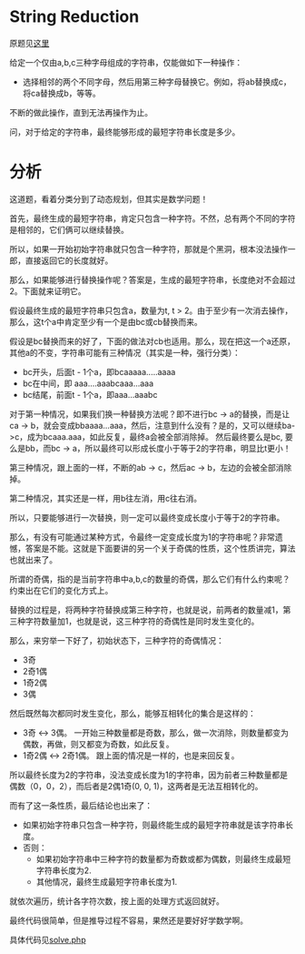 # String Reduction
原题见[这里](https://www.hackerrank.com/challenges/string-reduction/problem)

给定一个仅由a,b,c三种字母组成的字符串，仅能做如下一种操作：
* 选择相邻的两个不同字母，然后用第三种字母替换它。例如，将ab替换成c，将ca替换成b，等等。

不断的做此操作，直到无法再操作为止。

问，对于给定的字符串，最终能够形成的最短字符串长度是多少。

# 分析
这道题，看着分类分到了动态规划，但其实是数学问题！

首先，最终生成的最短字符串，肯定只包含一种字符。不然，总有两个不同的字符是相邻的，它们俩可以继续替换。

所以，如果一开始初始字符串就只包含一种字符，那就是个黑洞，根本没法操作一郎，直接返回它的长度就好。

那么，如果能够进行替换操作呢？答案是，生成的最短字符串，长度绝对不会超过2。下面就来证明它。

假设最终生成的最短字符串只包含a，数量为t, t > 2。由于至少有一次消去操作，那么，这t个a中肯定至少有一个是由bc或cb替换而来。

假设是bc替换而来的好了，下面的做法对cb也适用。那么，现在把这一个a还原，其他a的不变，字符串可能有三种情况（其实是一种，强行分类）：
* bc开头，后面t - 1个a，即bcaaaaa.....aaaa
* bc在中间，即 aaa....aaabcaaa...aaa
* bc结尾，前面t - 1个a，即aaa...aaabc

对于第一种情况，如果我们换一种替换方法呢？即不进行bc -> a的替换，而是让ca -> b，就会变成bbaaaa...aaa，然后，注意到什么没有？是的，又可以继续ba->c，成为bcaaa.aaa，如此反复，最终a会被全部消除掉。
然后最终要么是bc, 要么是bb，而bc -> a，所以最终可以形成长度小于等于2的字符串，明显比t更小！

第三种情况，跟上面的一样，不断的ab -> c，然后ac -> b，左边的会被全部消除掉。

第二种情况，其实还是一样，用b往左消，用c往右消。

所以，只要能够进行一次替换，则一定可以最终变成长度小于等于2的字符串。

那么，有没有可能通过某种方式，令最终一定变成长度为1的字符串呢？非常遗憾，答案是不能。这就是下面要讲的另一个关于奇偶的性质，这个性质讲完，算法也就出来了。

所谓的奇偶，指的是当前字符串中a,b,c的数量的奇偶，那么它们有什么约束呢？约束出在它们的变化方式上。

替换的过程是，将两种字符替换成第三种字符，也就是说，前两者的数量减1，第三种字符数量加1，也就是说，这三种字符的奇偶性是同时发生变化的。

那么，来穷举一下好了，初始状态下，三种字符的奇偶情况：
* 3奇
* 2奇1偶
* 1奇2偶
* 3偶

然后既然每次都同时发生变化，那么，能够互相转化的集合是这样的：
* 3奇 <-> 3偶。 一开始三种数量都是奇数，那么，做一次消除，则数量都变为偶数，再做，则又都变为奇数，如此反复。
* 1奇2偶 <-> 2奇1偶。 跟上面的情况是一样的，也是来回反复。

所以最终长度为2的字符串，没法变成长度为1的字符串，因为前者三种数量都是偶数（0，0，2），而后者是2偶1奇(0, 0, 1)，这两者是无法互相转化的。

而有了这一条性质，最后结论也出来了：
* 如果初始字符串只包含一种字符，则最终能生成的最短字符串就是该字符串长度。
* 否则：
    * 如果初始字符串中三种字符的数量都为奇数或都为偶数，则最终生成最短字符串长度为2.
    * 其他情况，最终生成最短字符串长度为1.

就依次遍历，统计各字符次数，按上面的处理方式返回就好。

最终代码很简单，但是推导过程不容易，果然还是要好好学数学啊。

具体代码见[solve.php](./solve.php)